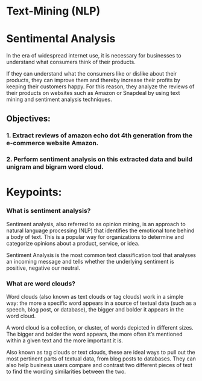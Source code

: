 # Text-Mining (NLP)

# Sentimental Analysis

In the era of widespread internet use, it is necessary for businesses to understand what consumers think of their products. 

If they can understand what the consumers like or dislike about their products, they can improve them and thereby increase their profits by keeping their customers happy. For this reason, they analyze the reviews of their products on websites such as Amazon or Snapdeal by using text mining and sentiment analysis techniques. 

## Objectives:

### 1.	Extract reviews of amazon echo dot 4th generation from the e-commerce website Amazon.

### 2.	Perform sentiment analysis on this extracted data and build unigram and bigram word cloud. 

# Keypoints:

### What is sentiment analysis?

Sentiment analysis, also referred to as opinion mining, is an approach to natural language processing (NLP) that identifies the emotional tone behind a body of text. This is a popular way for organizations to determine and categorize opinions about a product, service, or idea.

Sentiment Analysis is the most common text classification tool that analyses an incoming message and tells whether the underlying sentiment is positive, negative our neutral.


### What are word clouds?

Word clouds (also known as text clouds or tag clouds) work in a simple way: the more a specific word appears in a source of textual data (such as a speech, blog post, or database), the bigger and bolder it appears in the word cloud.

A word cloud is a collection, or cluster, of words depicted in different sizes. The bigger and bolder the word appears, the more often it’s mentioned within a given text and the more important it is.

Also known as tag clouds or text clouds, these are ideal ways to pull out the most pertinent parts of textual data, from blog posts to databases. They can also help business users compare and contrast two different pieces of text to find the wording similarities between the two.
